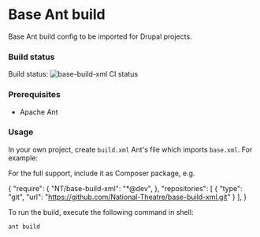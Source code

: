Base Ant build
==============

Base Ant build config to be imported for Drupal projects.

### Build status

Build status: ![base-build-xml CI status](https://api.travis-ci.org/National-Theatre/base-build-xml.svg?branch=master)

### Prerequisites

- Apache Ant

### Usage

In your own project, create `build.xml` Ant's file which imports `base.xml`. For example:

  <project name="MyProject" default="build">
    <!-- Override any needed settings -->
    <property name="drupalroot" value="docroot"/>
    <property name="drupalmodules" value="${basedir}/${drupalroot}/sites/all/modules/custom"/>
    <property name="composerdir" value="${basedir}/tests"/>
    <property name="project" value="mysite"/>
    <import>
      <url url="https://raw.githubusercontent.com/National-Theatre/base-build-xml/master/base.xml"/>
    </import>
  <!-- Your other targets here. -->
  </project>

For the full support, include it as Composer package, e.g.

  {
    "require": {
      "NT/base-build-xml": "*@dev",
    },
    "repositories": [
      {
        "type": "git",
        "url": "https://github.com/National-Theatre/base-build-xml.git"
      }
    ],
  }

To run the build, execute the following command in shell:

    ant build

